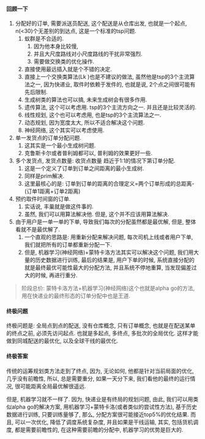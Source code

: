 #### 回顾一下

1. 分配好的订单, 需要派送员配送, 这个配送是从仓库出发, 也就是一个起点, n(<30)个无差别的到达点, 这是一个标准的tsp问题. 
   1. 蚁群是不合适的. 
      1. 因为他本身比较慢, 
      2. 并且大尺度路线对小尺度路线的干扰非常强烈. 
      3. 需要做交换类的优化操作. 
   2. 直接使用最远插入就是个不错的决定. 
   3. 直接上一个交换类算法(Lk )也是不建议的做法, 虽然他是tsp的3个主流算法之一, 因为快递业, 取件时依赖于发件的, 也就是说, 2个点之间很可能有先后限制. 
   4. 生成树类的算法也可以搞, 未来生成树会有很多作用.
   5. 遗传算法, 这个可以考虑用. tsp的3个主流方向之一. 并且还是比较灵活的.
   6. 线性规划, 这个也可以考虑用, 也是tsp的3个主流算法之一.
   7. 动态规划, 因为宽度太大, 所以不适合解决这个问题.
   8. 神经网络, 这个其实可以考虑使用. 
2. 单一发货点的订单分配问题.
   1. 这其实是一个最小生成树问题.
   2. 克鲁斯卡尔或者普利姆都可以, 普利姆的效果更好一些.
3. 多个发货点, 发货点数量: 收货点数量 趋近于1:1的情况下第订单分配.
   1. 这是一个定义了订单到订单之间距离的最小生成树.
   2. 同样是prim解决.
   3. 这里最核心的是: 订单到订单的距离的合理定义=两个订单形成的总距离- (订单1距离+订单2距离)
4. 预约取件时间窗的订单.
   1. 实话说, 丰巢就是做这件事的. 
   2. 虽然, 我们可以用算法解决他. 但是, 这个并不应该用算法解决.
5. 由于用户是一单一单的下单, 导致我们每次的分配虽然都是最优解, 但是, 整体看就不是最优解了.
   1. 一个直观的思路是: 用重新分配来解决问题, 每次司机上线或者用户下单, 我们就把所有的订单都重新分配一下. 
   2. 但是, 机器学习(神经网络)+蒙特卡洛方法其实可以解决这个问题, 我们用大量的历史数据进行训练, 最后的结果是, 用户下单的时候, 系统直接分配的就是最终最优可能性最大的分配方法, 并且系统不停地重算, 当发现偏差过大的时候, 再进行重分.



>  阶段总价: 蒙特卡洛方法+机器学习(神经网络)这个也就是alpha go的方法, 用在快递业的最终形态的订单分配中也是王道.

#### 终极问题
终极问题是: 全局点到点的配送, 没有仓库概念, 只有订单概念, 也就是在配送某单的终点之前, 必须先访问起点. 也就是多起点, 多终点, 多批次的全局优化. 这样才能做到同城配送的最优化, 以及全球干线的最优化.

#### 终极答案
传统的运筹规划类方法走到了终点, 因为, 无论如何, 他都是针对当前局面的优化, 几乎没有前瞻性, 所以, 总是需要重分, 如果一天分下来, 我们看他的最终的运行情况, 很可能距离全局最优解很遥远.

但是, 机器学习就不一样了. 因为, 快递业是有终局的规划问题, 由此, 我们可以用类似alpha go的解决方案, 用机器学习+蒙特卡洛(或者类似的尝试性方法), 基于历史数据进行训练, 只要训练量够了, 那么, 分配方案很可能接近top5%的优化结果. 而且, 可以一次优化, 降低了调度系统复杂度, 并且如果是干线运输, 其实, 包括货机调度, 都是需要前瞻性的, 在这种需要前瞻的分配中, 机器学习的优势是巨大的. 